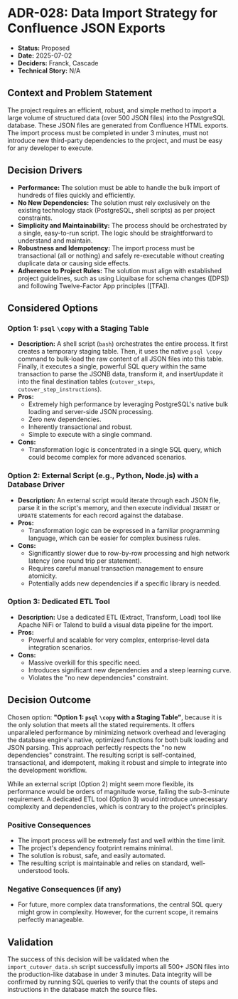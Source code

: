 # ADR-028: Data Import Strategy for Confluence JSON Exports

- **Status:** Proposed
- **Date:** 2025-07-02
- **Deciders:** Franck, Cascade
- **Technical Story:** N/A

## Context and Problem Statement

The project requires an efficient, robust, and simple method to import a large volume of structured data (over 500 JSON files) into the PostgreSQL database. These JSON files are generated from Confluence HTML exports. The import process must be completed in under 3 minutes, must not introduce new third-party dependencies to the project, and must be easy for any developer to execute.

## Decision Drivers

- **Performance:** The solution must be able to handle the bulk import of hundreds of files quickly and efficiently.
- **No New Dependencies:** The solution must rely exclusively on the existing technology stack (PostgreSQL, shell scripts) as per project constraints.
- **Simplicity and Maintainability:** The process should be orchestrated by a single, easy-to-run script. The logic should be straightforward to understand and maintain.
- **Robustness and Idempotency:** The import process must be transactional (all or nothing) and safely re-executable without creating duplicate data or causing side effects.
- **Adherence to Project Rules:** The solution must align with established project guidelines, such as using Liquibase for schema changes ([DPS]) and following Twelve-Factor App principles ([TFA]).

## Considered Options

### Option 1: `psql` `\copy` with a Staging Table

- **Description:** A shell script (`bash`) orchestrates the entire process. It first creates a temporary staging table. Then, it uses the native `psql \copy` command to bulk-load the raw content of all JSON files into this table. Finally, it executes a single, powerful SQL query within the same transaction to parse the JSONB data, transform it, and insert/update it into the final destination tables (`cutover_steps`, `cutover_step_instructions`).
- **Pros:**
  - Extremely high performance by leveraging PostgreSQL's native bulk loading and server-side JSON processing.
  - Zero new dependencies.
  - Inherently transactional and robust.
  - Simple to execute with a single command.
- **Cons:**
  - Transformation logic is concentrated in a single SQL query, which could become complex for more advanced scenarios.

### Option 2: External Script (e.g., Python, Node.js) with a Database Driver

- **Description:** An external script would iterate through each JSON file, parse it in the script's memory, and then execute individual `INSERT` or `UPDATE` statements for each record against the database.
- **Pros:**
  - Transformation logic can be expressed in a familiar programming language, which can be easier for complex business rules.
- **Cons:**
  - Significantly slower due to row-by-row processing and high network latency (one round trip per statement).
  - Requires careful manual transaction management to ensure atomicity.
  - Potentially adds new dependencies if a specific library is needed.

### Option 3: Dedicated ETL Tool

- **Description:** Use a dedicated ETL (Extract, Transform, Load) tool like Apache NiFi or Talend to build a visual data pipeline for the import.
- **Pros:**
  - Powerful and scalable for very complex, enterprise-level data integration scenarios.
- **Cons:**
  - Massive overkill for this specific need.
  - Introduces significant new dependencies and a steep learning curve.
  - Violates the "no new dependencies" constraint.

## Decision Outcome

Chosen option: **"Option 1: `psql` `\copy` with a Staging Table"**, because it is the only solution that meets all the stated requirements. It offers unparalleled performance by minimizing network overhead and leveraging the database engine's native, optimized functions for both bulk loading and JSON parsing. This approach perfectly respects the "no new dependencies" constraint. The resulting script is self-contained, transactional, and idempotent, making it robust and simple to integrate into the development workflow.

While an external script (Option 2) might seem more flexible, its performance would be orders of magnitude worse, failing the sub-3-minute requirement. A dedicated ETL tool (Option 3) would introduce unnecessary complexity and dependencies, which is contrary to the project's principles.

### Positive Consequences

- The import process will be extremely fast and well within the time limit.
- The project's dependency footprint remains minimal.
- The solution is robust, safe, and easily automated.
- The resulting script is maintainable and relies on standard, well-understood tools.

### Negative Consequences (if any)

- For future, more complex data transformations, the central SQL query might grow in complexity. However, for the current scope, it remains perfectly manageable.

## Validation

The success of this decision will be validated when the `import_cutover_data.sh` script successfully imports all 500+ JSON files into the production-like database in under 3 minutes. Data integrity will be confirmed by running SQL queries to verify that the counts of steps and instructions in the database match the source files.
